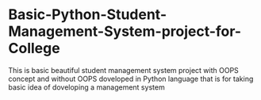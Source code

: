 # Basic-Python-Student-Management-System-project-for-College
This is basic beautiful student management system project with OOPS concept and without OOPS doveloped  in Python language that is for taking basic idea of doveloping a management system
